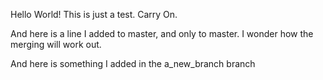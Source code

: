Hello World!
This is just a test. Carry On.

And here is a line I added to master, and only to master. I wonder how the merging will work out.

And here is something I added in the a_new_branch branch

